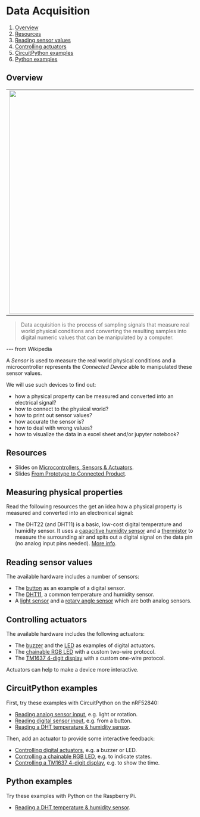 # Data Acquisition

1. [Overview](#overview)
2. [Resources](#resources)
3. [Reading sensor values](#reading-sensor-values)
4. [Controlling actuators](#controlling-actuators)
5. [CircuitPython examples](#circuitpython-examples)
6. [Python examples](#python-examples)

## Overview
<table><tr><td><img width="600" src="overview-data-acquisition.png"></td></tr></table>


> Data acquisition is the process of sampling signals that measure real world physical conditions and converting the resulting samples into digital numeric values that can be manipulated by a computer. 

--- from Wikipedia

A *Sensor* is used to measure the real world physical conditions and a microcontroller represents the *Connected Device* able to manipulated these sensor values.

We will use such devices to find out:

* how a physical property can be measured and converted into an electrical signal?
* how to connect to the physical world?
* how to print out sensor values?
* how accurate the sensor is?
* how to deal with wrong values?
* how to visualize the data in a excel sheet and/or jupyter notebook?

## Resources
- Slides on [Microcontrollers, Sensors & Actuators](IdbMcuSensorsActuators.pdf).
- Slides [From Prototype to Connected Product](IdbPrototypeToProduct.pdf).

## Measuring physical properties
Read the following resources the get an idea how a physical property is measured and converted into an electronical signal:
* The DHT22 (and DHT11) is a basic, low-cost digital temperature and humidity sensor. It uses a [capacitive humidity sensor](https://howtomechatronics.com/tutorials/arduino/dht11-dht22-sensors-temperature-and-humidity-tutorial-using-arduino/) and a [thermistor](https://learn.adafruit.com/thermistor) to measure the surrounding air and spits out a digital signal on the data pin (no analog input pins needed). [More info](https://www.adafruit.com/product/385).

## Reading sensor values
The available hardware includes a number of sensors:
* The [button](https://github.com/fhnw-imvs/fhnw-idb/wiki/Grove-Sensors#button) as an example of a digital sensor.
* The [DHT11](https://github.com/fhnw-imvs/fhnw-idb/wiki/Grove-Sensors#temperature--humidity-sensor-dht11), a common temperature and humidity sensor.
* A [light sensor](https://github.com/fhnw-imvs/fhnw-idb/wiki/Grove-Sensors#light-sensor-v12) and a [rotary angle sensor](https://github.com/fhnw-imvs/fhnw-idb/wiki/Grove-Sensors#rotary-angle-sensor) which are both analog sensors.


## Controlling actuators
The available hardware includes the following actuators:

* The [buzzer](https://github.com/fhnw-imvs/fhnw-idb/wiki/Grove-Actuators#buzzer) and the [LED](https://github.com/fhnw-imvs/fhnw-idb/wiki/Grove-Actuators#led) as examples of digital actuators.
* The [chainable RGB LED](https://github.com/fhnw-imvs/fhnw-idb/wiki/Grove-Actuators#chainable-rgb-led) with a custom two-wire protocol.
* The [TM1637 4-digit display](https://github.com/fhnw-imvs/fhnw-idb/wiki/Grove-Actuators#4-digit-display-tm1637) with a custom one-wire protocol.

Actuators can help to make a device more interactive.

## CircuitPython examples
First, try these examples with CircuitPython on the nRF52840:
* [Reading analog sensor input](CircuitPython/analog_input), e.g. light or rotation.
* [Reading digital sensor input](CircuitPython/digital_input), e.g. from a button.
* [Reading a DHT temperature & humidity sensor](CircuitPython/dht).

Then, add an actuator to provide some interactive feedback:
* [Controlling digital actuators](CircuitPython/digital_output), e.g. a buzzer or LED.
* [Controlling a chainable RGB LED](CircuitPython/grove_rgbled), e.g. to indicate states.
* [Controlling a TM1637 4-digit display](CircuitPython/tm1637), e.g. to show the time.

## Python examples
Try these examples with Python on the Raspberry Pi.

* [Reading a DHT temperature & humidity sensor](Python/dht).
